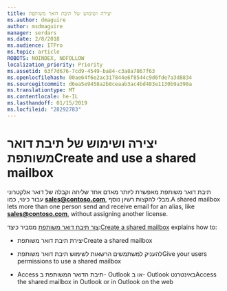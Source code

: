 ```yaml
---
title: יצירה ושימוש של תיבת דואר משותפת
ms.author: dmaguire
author: msdmaguire
manager: serdars
ms.date: 2/8/2018
ms.audience: ITPro
ms.topic: article
ROBOTS: NOINDEX, NOFOLLOW
localization_priority: Priority
ms.assetid: 63f7d676-7cd9-4549-ba84-c3a8a7867f63
ms.openlocfilehash: 00ae64f6e2ac317844e6f8544c9d6fde7a3d8834
ms.sourcegitcommit: d6ea5e9458a2b8ceaab3ac4bd483e1130b9a398a
ms.translationtype: MT
ms.contentlocale: he-IL
ms.lasthandoff: 01/15/2019
ms.locfileid: "28292783"
---
```

# <a name="create-and-use-a-shared-mailbox"></a><span data-ttu-id="591f7-102">יצירה ושימוש של תיבת דואר משותפת</span><span class="sxs-lookup"><span data-stu-id="591f7-102">Create and use a shared mailbox</span></span>

<span data-ttu-id="591f7-103">תיבת דואר משותפת מאפשרת ליותר מאדם אחד שליחה וקבלה של דואר אלקטרוני עבור כינוי, כמו **sales@contoso.com**, מבלי להקצות רשיון נוסף.</span><span class="sxs-lookup"><span data-stu-id="591f7-103">A shared mailbox lets more than one person send and receive email for an alias, like **sales@contoso.com**, without assigning another license.</span></span>
  
<span data-ttu-id="591f7-104">[צור תיבת דואר משותפת](https://support.office.com/article/Create-a-shared-mailbox-871a246d-3acd-4bba-948e-5de8be0544c9) מסביר כיצד:</span><span class="sxs-lookup"><span data-stu-id="591f7-104">[Create a shared mailbox](https://support.office.com/article/Create-a-shared-mailbox-871a246d-3acd-4bba-948e-5de8be0544c9) explains how to:</span></span> 
  
- <span data-ttu-id="591f7-105">יצירת תיבת דואר משותפת</span><span class="sxs-lookup"><span data-stu-id="591f7-105">Create a shared mailbox</span></span>
    
- <span data-ttu-id="591f7-106">להעניק למשתמשים הרשאות לשימוש תיבת דואר משותפת</span><span class="sxs-lookup"><span data-stu-id="591f7-106">Give your users permissions to use a shared mailbox</span></span>
    
- <span data-ttu-id="591f7-107">Access תיבת הדואר המשותפת ב- Outlook או ב- Outlook באינטרנט</span><span class="sxs-lookup"><span data-stu-id="591f7-107">Access the shared mailbox in Outlook or in Outlook on the web</span></span>
    

